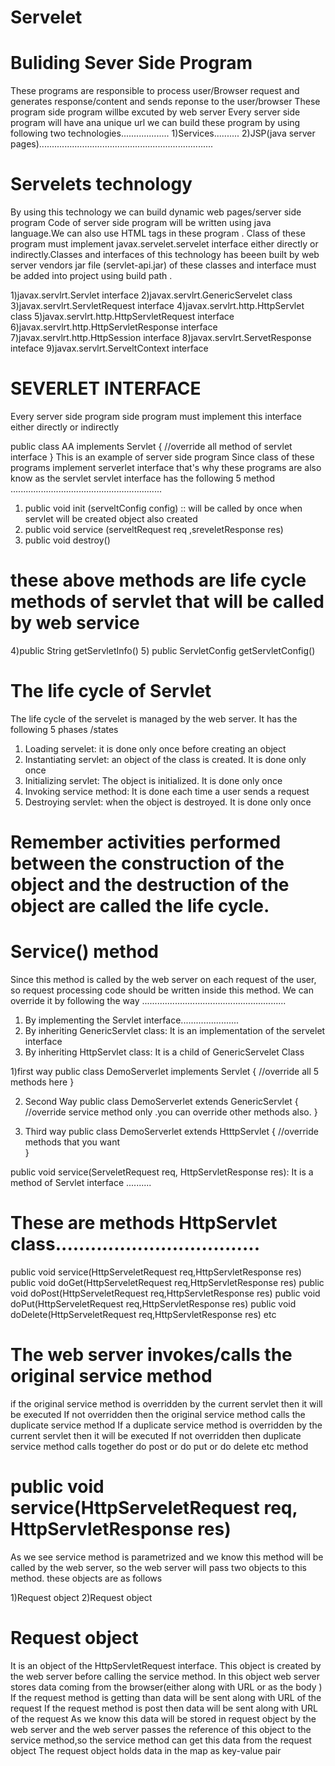 # Servelet

Buliding Sever Side Program
===========================
These programs are responsible to process user/Browser request and generates response/content and sends reponse to the user/browser
These program side program willbe excuted by web server
Every server side program will have ana unique url
we can build these program by using following two technologies...................
1)Services..........
2)JSP(java server pages).....................................................................

Servelets technology
====================
By using this technology we can build dynamic web pages/server side program Code of server side program will be written using java language.We can also use HTML tags in these program .
Class  of these program must implement javax.servelet.servelet interface either directly or indirectly.Classes and interfaces of this technology has beeen built by web server vendors jar file (servlet-api.jar) of these classes and interface must be added into project using build path .

1)javax.servlrt.Servlet interface
2)javax.servlrt.GenericServelet class
3)javax.servlrt.ServletRequest interface 
4)javax.servlrt.http.HttpServlet class
5)javax.servlrt.http.HttpServletRequest interface 
6)javax.servlrt.http.HttpServletResponse interface 
7)javax.servlrt.http.HttpSession interface
8)javax.servlrt.ServetResponse inteface 
9)javax.servlrt.ServeltContext interface 


SEVERLET INTERFACE 
==================
Every server side program side program must implement this interface either directly or indirectly 

public class AA implements Servlet
{
//override all method of servlet interface
}
This is an example of server side program 
Since class of these programs implement serverlet interface that's why these programs are also know as the servlet 
servlet interface has the following 5 method ............................................................

1) public void init (serveltConfig config) :: will be called by once when servlet will be  created object also  created  
2) public void service (serveltRequest req ,sreveletResponse res)
3) public void destroy()

 these above methods are life cycle methods of servlet that will be called by web service 
 =================================================================================
 4)public String getServletInfo()
 5) public ServletConfig getServletConfig()


 The life cycle of Servlet
 =====================
 The life cycle of the servelet is managed by the web server. It has the following 5 phases /states 
 1) Loading servelet: it is done only once before creating an object
 2) Instantiating servlet: an object of the class is created. It is done only once
 3) Initializing servlet: The object is initialized. It is done only once
 4) Invoking service method: It is done each time a user sends a request
 5) Destroying servlet: when the object is destroyed. It is done only once

 Remember activities performed between the construction of the object and the destruction of the object are called the life cycle.
===================================================================================================================

Service() method 
================
Since this method is called by the web server on each request of the user, so request processing code should be written inside this method. We can override it by following the way .........................................................
1) By implementing the Servlet interface.......................
2) By inheriting GenericServlet class: It is an implementation of the servelet interface
3)  By inheriting HttpServlet class: It is a child  of GenericServelet Class

1)first way 
public class DemoServerlet implements Servlet
{
//override all 5 methods here 
}

2) Second Way
public class DemoServerlet extends  GenericServlet
{
//override service method only .you can override other methods also. 
}   

3) Third way
public class DemoServerlet extends  HtttpServlet
{
//override  methods that you want  
}

public void service(ServeletRequest req, HttpServletResponse res): It is a method of Servlet interface ..........

These are methods HttpServlet class...................................
=======================================================================
public void service(HttpServeletRequest req,HttpServletResponse res)
public void doGet(HttpServeletRequest req,HttpServletResponse res)
public void doPost(HttpServeletRequest req,HttpServletResponse res)
public void doPut(HttpServeletRequest req,HttpServletResponse res)
public void doDelete(HttpServeletRequest req,HttpServletResponse res)
etc 

The web server invokes/calls the original service method
========================================================
if the original service method is overridden by the current servlet then it will be executed
If not overridden then the original service method calls the duplicate service method 
If a duplicate service method is overridden by the current servlet then it will be executed
If not overridden then duplicate service method calls together do post or do put or do delete etc method

public void service(HttpServeletRequest req, HttpServletResponse res)
====================================================================
As we see service method is parametrized and we know this method will be called by the web server, so the web server will pass two objects to this method. these objects are as follows 
 
1)Request object
2)Request object

Request object
==============
It is an object of the HttpServletRequest interface. This object is created by the web server before calling the service method. In this object web server stores data coming from the browser(either along with URL or as the body )
If the request method is getting than data will be sent along with URL of the request
If the request method is post then data will be sent along with URL of the request
As we know this data will be stored in request object by the web server and the web server passes the reference of this object to the service method,so the service method can get this
data from the request object
The request object holds data in the map as key-value pair

